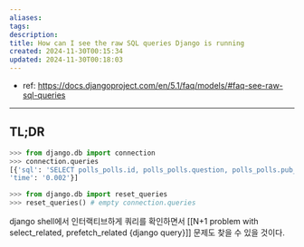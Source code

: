 ```yaml
---
aliases: 
tags: 
description:
title: How can I see the raw SQL queries Django is running
created: 2024-11-30T00:15:34
updated: 2024-11-30T00:18:03
---
```

- ref: <https://docs.djangoproject.com/en/5.1/faq/models/#faq-see-raw-sql-queries>
---

## TL;DR

```python
>>> from django.db import connection
>>> connection.queries
[{'sql': 'SELECT polls_polls.id, polls_polls.question, polls_polls.pub_date FROM polls_polls',
'time': '0.002'}]

>>> from django.db import reset_queries
>>> reset_queries() # empty connection.queries
```

django shell에서 인터랙티브하게 쿼리를 확인하면서 [[N+1 problem with select_related, prefetch_related {django query}]] 문제도 찾을 수 있을 것이다.
